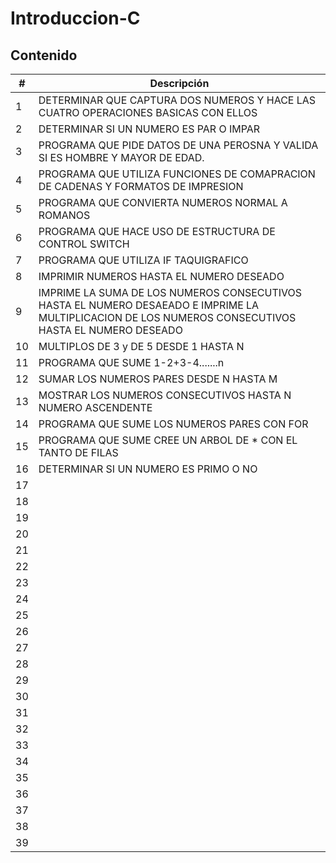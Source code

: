 # Introduccion-C
## Contenido

|#|Descripción|
|----|----|
|1|DETERMINAR QUE CAPTURA DOS NUMEROS Y HACE LAS CUATRO OPERACIONES BASICAS CON ELLOS|
|2|DETERMINAR SI UN NUMERO ES PAR O IMPAR|
|3|PROGRAMA QUE PIDE DATOS DE UNA PEROSNA Y VALIDA SI ES HOMBRE Y MAYOR DE EDAD.|
|4|PROGRAMA QUE UTILIZA FUNCIONES DE COMAPRACION DE CADENAS Y FORMATOS DE IMPRESION|
|5|PROGRAMA QUE CONVIERTA NUMEROS NORMAL A ROMANOS|
|6|PROGRAMA QUE HACE USO DE ESTRUCTURA DE CONTROL SWITCH|
|7|PROGRAMA QUE UTILIZA IF TAQUIGRAFICO|
|8|IMPRIMIR NUMEROS HASTA EL NUMERO DESEADO |
|9|IMPRIME LA SUMA DE LOS NUMEROS CONSECUTIVOS HASTA EL NUMERO DESAEADO E IMPRIME LA MULTIPLICACION DE LOS NUMEROS CONSECUTIVOS HASTA EL NUMERO DESEADO|
|10|MULTIPLOS DE 3 y DE 5 DESDE 1 HASTA N|
|11|PROGRAMA QUE SUME 1-2+3-4.......n|
|12|SUMAR LOS NUMEROS PARES DESDE N HASTA M|
|13|MOSTRAR LOS NUMEROS CONSECUTIVOS HASTA N NUMERO ASCENDENTE|
|14|PROGRAMA QUE SUME LOS NUMEROS PARES CON FOR|
|15|PROGRAMA QUE SUME CREE UN ARBOL DE * CON EL TANTO DE FILAS|
|16|DETERMINAR SI UN NUMERO ES PRIMO O NO|
|17||
|18||
|19||
|20||
|21||
|22||
|23||
|24||
|25||
|26||
|27||
|28||
|29||
|30||
|31||
|32||
|33||
|34||
|35||
|36||
|37||
|38||
|39||
